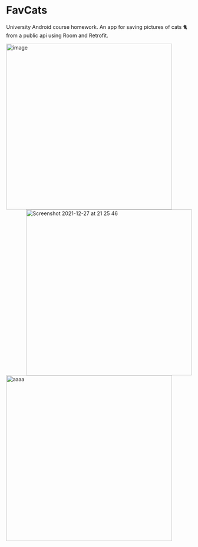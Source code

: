 # FavCats
University Android course homework. An app for saving pictures of cats 🐈 from a public api using Room and Retrofit.

<img width="450" align="left" alt="image" src="https://user-images.githubusercontent.com/22593928/147504909-85950465-96d4-45f3-ac4d-e22c1f7db199.png">
<img width="450" align="right" alt="Screenshot 2021-12-27 at 21 25 46" src="https://user-images.githubusercontent.com/22593928/147505027-b89d0740-04db-4b4e-94a1-2e311995dbdb.png">
<img width="450" alt="aaaa" src="https://user-images.githubusercontent.com/22593928/147505437-9b295103-5c5d-43cd-9b52-6b65c27faa9f.png">
